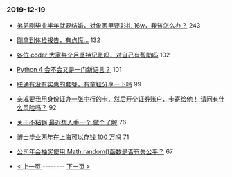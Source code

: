### 2019-12-19 
- [弟弟刚毕业半年就要结婚，对象家里要彩礼 16w，我该怎么办？](https://www.v2ex.com/t/630426) 243
- [刚拿到体检报告，有点慌...](https://www.v2ex.com/t/630461) 132
- [各位 coder 大家每个月坚持记账吗，对自己有帮助吗](https://www.v2ex.com/t/630438) 102
- [Python 4 会不会又是一门新语言？](https://www.v2ex.com/t/630320) 101
- [联通有没有实惠的套餐，有童鞋分享一下吗](https://www.v2ex.com/t/630387) 99
- [亲戚要我用身份证办一张中行的卡，然后开个证券账户，卡寄给他！ 请问有什么风险吗？](https://www.v2ex.com/t/630304) 92
- [关于不粘锅,最近想入手一个,做个了解](https://www.v2ex.com/t/630393) 76
- [博士毕业两年在上海可以存钱 100 万吗](https://www.v2ex.com/t/630372) 71
- [公司年会抽奖使用 Math.random()函数是否有失公平？](https://www.v2ex.com/t/630433) 67 

- [ < 上一页 ](https://github.com/able8/v2ex-hot-record/blob/master/2019-12-18.md) -------- [ 下一页 > ](https://github.com/able8/v2ex-hot-record/blob/master/2019-12-20.md)